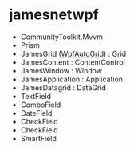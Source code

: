 # jamesnetwpf

- CommunityToolkit.Mvvm
- Prism
- JamesGrid [(WpfAutoGrid)](https://github.com/carbonrobot/wpf-autogrid) : Grid
- JamesContent : ContentControl
- JamesWindow : Window
- JamesApplication : Application
- JamesDatagrid : DataGrid
- TextField
- ComboField
- DateField
- CheckField
- CheckField
- SmartField
